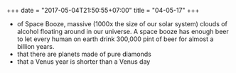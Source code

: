 +++
date = "2017-05-04T21:50:55+07:00"
title = "04-05-17"
+++

* of Space Booze, massive (1000x the size of our solar system) clouds of alcohol floating around in our universe. A space booze has enough beer to let every human on earth drink 300,000 pint of beer for almost a billion years.
* that there are planets made of pure diamonds
* that a Venus year is shorter than a Venus day
